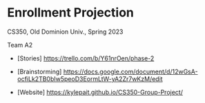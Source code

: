 # Enrollment Projection

CS350, Old Dominion Univ., Spring 2023

Team A2

* [Stories] https://trello.com/b/Y61nrOen/phase-2

* [Brainstorming] https://docs.google.com/document/d/12wGsA-ocfiLk2TB0bIw5peoD3EormLtW-yA2Zr7wKzM/edit

* [Website] https://kylepait.github.io/CS350-Group-Project/
